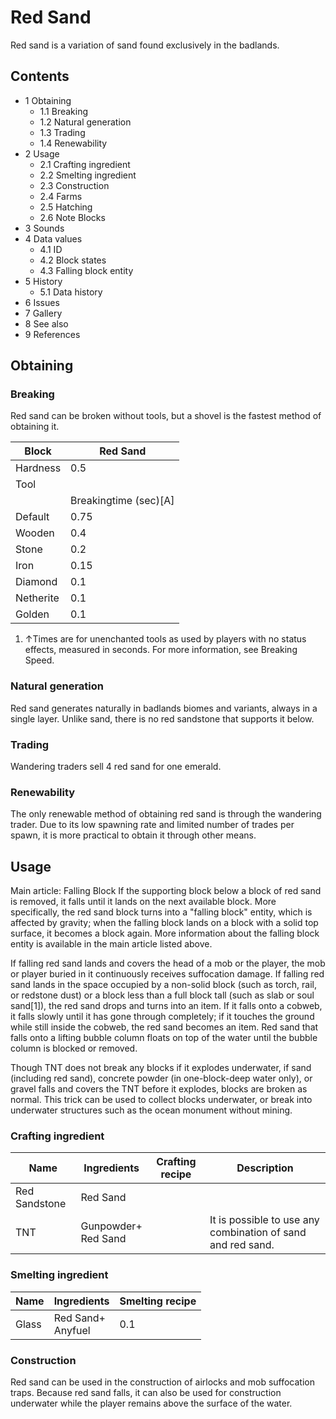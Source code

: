 # Red Sand
Red sand is a variation of sand found exclusively in the badlands.

## Contents
- 1 Obtaining
	- 1.1 Breaking
	- 1.2 Natural generation
	- 1.3 Trading
	- 1.4 Renewability
- 2 Usage
	- 2.1 Crafting ingredient
	- 2.2 Smelting ingredient
	- 2.3 Construction
	- 2.4 Farms
	- 2.5 Hatching
	- 2.6 Note Blocks
- 3 Sounds
- 4 Data values
	- 4.1 ID
	- 4.2 Block states
	- 4.3 Falling block entity
- 5 History
	- 5.1 Data history
- 6 Issues
- 7 Gallery
- 8 See also
- 9 References

## Obtaining
### Breaking
Red sand can be broken without tools, but a shovel is the fastest method of obtaining it.

| Block     | Red Sand              |
|-----------|-----------------------|
| Hardness  | 0.5                   |
| Tool      |                       |
|           | Breakingtime (sec)[A] |
| Default   | 0.75                  |
| Wooden    | 0.4                   |
| Stone     | 0.2                   |
| Iron      | 0.15                  |
| Diamond   | 0.1                   |
| Netherite | 0.1                   |
| Golden    | 0.1                   |

1. ↑Times are for unenchanted tools as used by players with no status effects, measured in seconds. For more information, see Breaking Speed.

### Natural generation
Red sand generates naturally in badlands biomes and variants, always in a single layer. Unlike sand, there is no red sandstone that supports it below.


### Trading
Wandering traders sell 4 red sand for one emerald.‌

### Renewability
The only renewable method of obtaining red sand is through the wandering trader. Due to its low spawning rate and limited number of trades per spawn, it is more practical to obtain it through other means.

## Usage
Main article: Falling Block
If the supporting block below a block of red sand is removed, it falls until it lands on the next available block. More specifically, the red sand block turns into a "falling block" entity, which is affected by gravity; when the falling block lands on a block with a solid top surface, it becomes a block again. More information about the falling block entity is available in the main article listed above.

If falling red sand lands and covers the head of a mob or the player, the mob or player buried in it continuously receives suffocation damage. If falling red sand lands in the space occupied by a non-solid block (such as torch, rail, or redstone dust) or a block less than a full block tall (such as slab or soul sand[1]), the red sand drops and turns into an item. If it falls onto a cobweb, it falls slowly until it has gone through completely; if it touches the ground while still inside the cobweb, the red sand becomes an item. Red sand that falls onto a lifting bubble column floats on top of the water until the bubble column is blocked or removed.

Though TNT does not break any blocks if it explodes underwater, if sand (including red sand), concrete powder (in one-block-deep water only), or gravel falls and covers the TNT before it explodes, blocks are broken as normal. This trick can be used to collect blocks underwater, or break into underwater structures such as the ocean monument without mining.

### Crafting ingredient
| Name          | Ingredients             | Crafting recipe | Description                                                 |
|---------------|-------------------------|-----------------|-------------------------------------------------------------|
| Red Sandstone | Red Sand                |                 |                                                             |
| TNT           | Gunpowder+<br/>Red Sand |                 | It is possible to use any combination of sand and red sand. |

### Smelting ingredient
| Name  | Ingredients           | Smelting recipe |
|-------|-----------------------|-----------------|
| Glass | Red Sand+<br/>Anyfuel | 0.1             |

### Construction
Red sand can be used in the construction of airlocks and mob suffocation traps. Because red sand falls, it can also be used for construction underwater while the player remains above the surface of the water.

